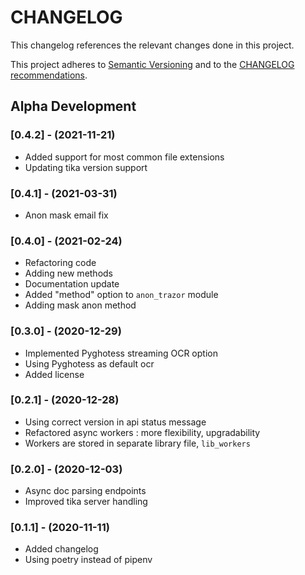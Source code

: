 CHANGELOG
=========

This changelog references the relevant changes done in this project.

This project adheres to [Semantic Versioning](http://semver.org/) 
and to the [CHANGELOG recommendations](http://keepachangelog.com/).
## Alpha Development

### [0.4.2] - (2021-11-21)
- Added support for most common file extensions
- Updating tika version support

### [0.4.1] - (2021-03-31)
- Anon mask email fix

### [0.4.0] - (2021-02-24)
- Refactoring code
- Adding new methods
- Documentation update
- Added "method" option to `anon_trazor` module
- Adding mask anon method

### [0.3.0] - (2020-12-29)
- Implemented Pyghotess streaming OCR option
- Using Pyghotess as default ocr
- Added license

### [0.2.1] - (2020-12-28)
- Using correct version in api status message
- Refactored async workers : more flexibility, upgradability
- Workers are stored in separate library file, `lib_workers`

### [0.2.0] - (2020-12-03)
- Async doc parsing endpoints
- Improved tika server handling

### [0.1.1] - (2020-11-11)
- Added changelog
- Using poetry instead of pipenv

